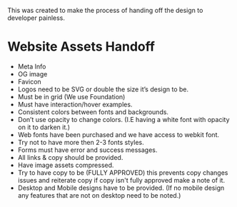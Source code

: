 This was created to make the process of handing off the design to developer painless.

# Website Assets Handoff
- Meta Info
- OG image
- Favicon
- Logos need to be SVG or double the size it’s design to be.
- Must be in grid (We use Foundation)
- Must have interaction/hover examples.
- Consistent colors between fonts and backgrounds.
- Don’t use opacity to change colors. (I.E having a white font with opacity on it to darken it.)
- Web fonts have been purchased and we have access to webkit font.
- Try not to have more then 2-3 fonts styles.
- Forms must have error and success messages.
- All links & copy should be provided.
- Have image assets compressed.
- Try to have copy to be (FULLY APPROVED) this prevents copy changes issues and reiterate copy if copy isn't fully approved make a note of it.
- Desktop and Mobile designs have to be provided. (If no mobile design any features that are not on desktop need to be noted.)
